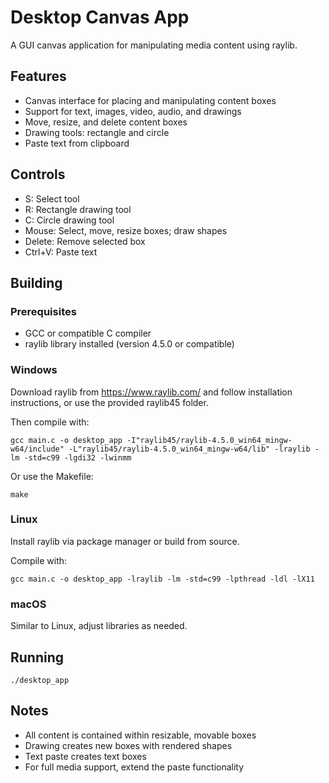 # Desktop Canvas App

A GUI canvas application for manipulating media content using raylib.

## Features

- Canvas interface for placing and manipulating content boxes
- Support for text, images, video, audio, and drawings
- Move, resize, and delete content boxes
- Drawing tools: rectangle and circle
- Paste text from clipboard

## Controls

- S: Select tool
- R: Rectangle drawing tool
- C: Circle drawing tool
- Mouse: Select, move, resize boxes; draw shapes
- Delete: Remove selected box
- Ctrl+V: Paste text

## Building

### Prerequisites

- GCC or compatible C compiler
- raylib library installed (version 4.5.0 or compatible)

### Windows

Download raylib from https://www.raylib.com/ and follow installation instructions, or use the provided raylib45 folder.

Then compile with:

```
gcc main.c -o desktop_app -I"raylib45/raylib-4.5.0_win64_mingw-w64/include" -L"raylib45/raylib-4.5.0_win64_mingw-w64/lib" -lraylib -lm -std=c99 -lgdi32 -lwinmm
```

Or use the Makefile:

```
make
```

### Linux

Install raylib via package manager or build from source.

Compile with:

```
gcc main.c -o desktop_app -lraylib -lm -std=c99 -lpthread -ldl -lX11
```

### macOS

Similar to Linux, adjust libraries as needed.

## Running

```
./desktop_app
```

## Notes

- All content is contained within resizable, movable boxes
- Drawing creates new boxes with rendered shapes
- Text paste creates text boxes
- For full media support, extend the paste functionality